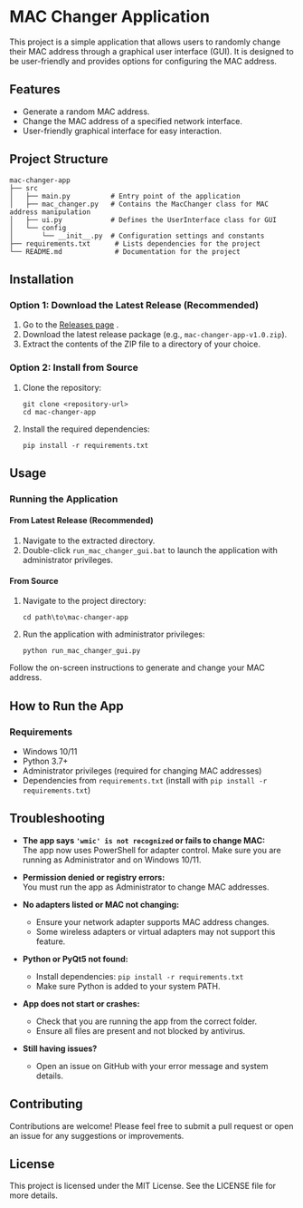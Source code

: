 # MAC Changer Application

This project is a simple application that allows users to randomly change their MAC address through a graphical user interface (GUI). It is designed to be user-friendly and provides options for configuring the MAC address.

## Features

- Generate a random MAC address.
- Change the MAC address of a specified network interface.
- User-friendly graphical interface for easy interaction.

## Project Structure

```
mac-changer-app
├── src
│   ├── main.py          # Entry point of the application
│   ├── mac_changer.py   # Contains the MacChanger class for MAC address manipulation
│   ├── ui.py            # Defines the UserInterface class for GUI
│   └── config
│       └── __init__.py  # Configuration settings and constants
├── requirements.txt      # Lists dependencies for the project
└── README.md             # Documentation for the project
```

## Installation

### Option 1: Download the Latest Release (Recommended)

1.  Go to the [Releases page](https://github.com/Zaykus/mac-changer-app/releases/tag/MCA) .
2.  Download the latest release package (e.g., `mac-changer-app-v1.0.zip`).
3.  Extract the contents of the ZIP file to a directory of your choice.

### Option 2: Install from Source

1.  Clone the repository:
    ```
    git clone <repository-url>
    cd mac-changer-app
    ```

2.  Install the required dependencies:
    ```
    pip install -r requirements.txt
    ```

## Usage

### Running the Application

#### From Latest Release (Recommended)

1.  Navigate to the extracted directory.
2.  Double-click `run_mac_changer_gui.bat` to launch the application with administrator privileges.

#### From Source

1.  Navigate to the project directory:
    ```
    cd path\to\mac-changer-app
    ```

2.  Run the application with administrator privileges:
    ```
    python run_mac_changer_gui.py
    ```

Follow the on-screen instructions to generate and change your MAC address.

## How to Run the App

### Requirements

- Windows 10/11
- Python 3.7+
- Administrator privileges (required for changing MAC addresses)
- Dependencies from `requirements.txt` (install with `pip install -r requirements.txt`)

## Troubleshooting

- **The app says `'wmic' is not recognized` or fails to change MAC:**  
  The app now uses PowerShell for adapter control. Make sure you are running as Administrator and on Windows 10/11.

- **Permission denied or registry errors:**  
  You must run the app as Administrator to change MAC addresses.

- **No adapters listed or MAC not changing:**  
  - Ensure your network adapter supports MAC address changes.
  - Some wireless adapters or virtual adapters may not support this feature.

- **Python or PyQt5 not found:**  
  - Install dependencies: `pip install -r requirements.txt`
  - Make sure Python is added to your system PATH.

- **App does not start or crashes:**  
  - Check that you are running the app from the correct folder.
  - Ensure all files are present and not blocked by antivirus.

- **Still having issues?**  
  - Open an issue on GitHub with your error message and system details.

## Contributing

Contributions are welcome! Please feel free to submit a pull request or open an issue for any suggestions or improvements.

## License

This project is licensed under the MIT License. See the LICENSE file for more details.